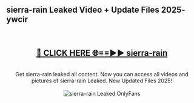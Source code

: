 <h2>sierra-rain Leaked Video + Update Files 2025- ywcir</h2>
<br>
<div align="center">
<h2><a href="https://libra.edu.pl?sierra-rain" rel="nofollow">🔴 CLICK HERE 🌐==►► sierra-rain</a></h2>
<br>
Get sierra-rain leaked all content. Now you can access all videos and pictures of sierra-rain Leaked. New Updated Files 2025!
<br>
<br>
<a href="https://libra.edu.pl?sierra-rain" rel="nofollow" data-target="animated-image.originalLink"><img src="https://i.ibb.co.com/WyWwxjT/player-gif2.gif" alt="sierra-rain Leaked OnlyFans" style="max-width: 100%; display: inline-block;" data-target="animated-image.originalImage"></a>
</div>
<br>